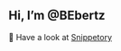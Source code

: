 Hi, I’m @BEbertz
----
👀 Have a look at [Snippetory](https://github.com/jproggy/snippetory)


<!---
BEbertz/BEbertz is a ✨ special ✨ repository because its `README.md` (this file) appears on your GitHub profile.
You can click the Preview link to take a look at your changes.
--->
